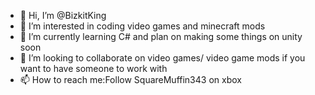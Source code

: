 - 👋 Hi, I’m @BizkitKing
- 👀 I’m interested in coding video games and minecraft mods
- 🌱 I’m currently learning C# and plan on making some things on unity soon
- 💞️ I’m looking to collaborate on video games/ video game mods if you want to have someone to work with
- 📫 How to reach me:Follow SquareMuffin343 on xbox  

<!---
BizkitKing/BizkitKing is a ✨ special ✨ repository because its `README.md` (this file) appears on your GitHub profile.
You can click the Preview link to take a look at your changes.
--->
